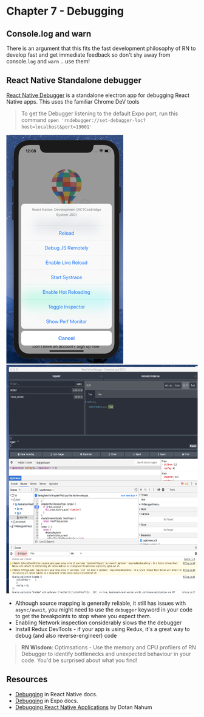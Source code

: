 # Chapter 7 - Debugging

## Console.log and warn

There is an argument that this fits the fast development philosophy of RN to develop fast and get immediate feedback so don't shy away from console.`log` and `warn` .. use them!

## React Native Standalone debugger

[React Native Debugger](https://github.com/jhen0409/react-native-debugger) is a standalone electron app for debugging React Native apps. This uses the familiar Chrome DeV tools

> To get the Debugger listening to the default Expo port, run this command `open 'rndebugger://set-debugger-loc?host=localhost&port=19001'`

<img src="../media/debugging/debugger-1.png" alt="Enable remote debugging" height="600px">
<img src="../media/debugging/debugger-2.png" alt="Use Chrome Dev Tools" height="600px">

- Although source mapping is generally reliable, it still has issues with `async/await`, you might need to use the `debugger` keyword in your code to get the breakpoints to stop where you expect them.
- Enabling Network inspection considerably slows the the debugger
- Install Redux DevTools - if your app is using Redux, it's a great way to debug (and also reverse-engineer) code



> **RN Wisdom**: Optimsations - Use the memory and CPU profilers of RN Debugger to identify bottlenecks and unexpected behaviour in your code. You'd be surprised about what you find!

## Resources

- [Debugging](https://facebook.github.io/react-native/docs/debugging) in React Native docs.
- [Debugging](https://docs.expo.io/versions/v28.0.0/workflow/debugging) in Expo docs.
- [Debugging React Native Applications](https://medium.com/reactnativeacademy/debugging-react-native-applications-6bff3f28c375) by Dotan Nahum
